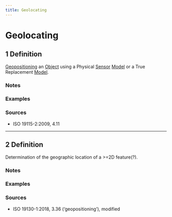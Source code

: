 ```yaml
---
title: Geolocating
---
```


# Geolocating

## 1 Definition

[Geopositioning](../geopositioning) an [Object](../object) using a Physical [Sensor](../sensor) [Model](../model) or a True Replacement [Model](../model).

### Notes 

### Examples 

### Sources
- ISO 19115-2:2009, 4.11

---

## 2 Definition

Determination of the geographic location of a >=2D feature(?).

### Notes 

### Examples 

### Sources
- ISO 19130-1:2018, 3.36 (‘geopositioning’), modified
